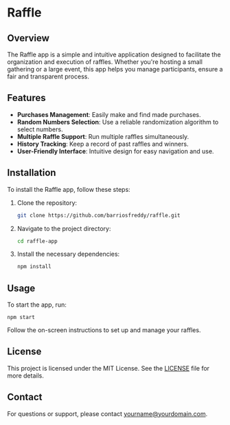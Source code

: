 # Raffle

## Overview
The Raffle app is a simple and intuitive application designed to facilitate the organization and execution of raffles. Whether you're hosting a small gathering or a large event, this app helps you manage participants, ensure a fair and transparent process.

## Features
- **Purchases Management**: Easily make and find made purchases.
- **Random Numbers Selection**: Use a reliable randomization algorithm to select numbers.
- **Multiple Raffle Support**: Run multiple raffles simultaneously.
- **History Tracking**: Keep a record of past raffles and winners.
- **User-Friendly Interface**: Intuitive design for easy navigation and use.

## Installation
To install the Raffle app, follow these steps:
1. Clone the repository:
   ```bash
   git clone https://github.com/barriosfreddy/raffle.git
   ```
2. Navigate to the project directory:
   ```bash
   cd raffle-app
   ```
3. Install the necessary dependencies:
   ```bash
   npm install
   ```

## Usage
To start the app, run:
```
npm start
```


Follow the on-screen instructions to set up and manage your raffles.

## License
This project is licensed under the MIT License. See the [LICENSE](LICENSE) file for more details.

## Contact
For questions or support, please contact [yourname@yourdomain.com](mailto:yourname@yourdomain.com).
